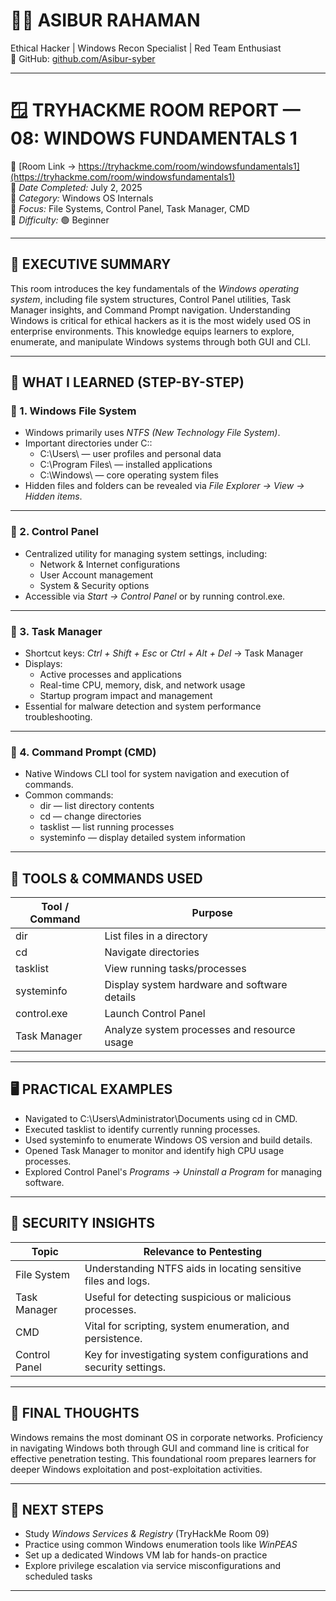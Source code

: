 # 🧑‍💻 ASIBUR RAHAMAN  
Ethical Hacker | Windows Recon Specialist | Red Team Enthusiast  
🔗 GitHub: [github.com/Asibur-syber](https://github.com/Asibur-syber)

---

# 🪟 TRYHACKME ROOM REPORT — 08: WINDOWS FUNDAMENTALS 1  
🔗 [Room Link → https://tryhackme.com/room/windowsfundamentals1](https://tryhackme.com/room/windowsfundamentals1)  
📅 *Date Completed:* July 2, 2025  
📂 *Category:* Windows OS Internals  
🎯 *Focus:* File Systems, Control Panel, Task Manager, CMD  
🧩 *Difficulty:* 🟢 Beginner  

---

## 🧠 EXECUTIVE SUMMARY

This room introduces the key fundamentals of the *Windows operating system*, including file system structures, Control Panel utilities, Task Manager insights, and Command Prompt navigation. Understanding Windows is critical for ethical hackers as it is the most widely used OS in enterprise environments. This knowledge equips learners to explore, enumerate, and manipulate Windows systems through both GUI and CLI.

---

## 🎯 WHAT I LEARNED (STEP-BY-STEP)

### 🔹 1. Windows File System

- Windows primarily uses *NTFS (New Technology File System)*.  
- Important directories under C:\:  
  - C:\Users\ — user profiles and personal data  
  - C:\Program Files\ — installed applications  
  - C:\Windows\ — core operating system files  
- Hidden files and folders can be revealed via *File Explorer → View → Hidden items*.

---

### 🔹 2. Control Panel

- Centralized utility for managing system settings, including:  
  - Network & Internet configurations  
  - User Account management  
  - System & Security options  
- Accessible via *Start → Control Panel* or by running control.exe.

---

### 🔹 3. Task Manager

- Shortcut keys: *Ctrl + Shift + Esc* or *Ctrl + Alt + Del* → Task Manager  
- Displays:  
  - Active processes and applications  
  - Real-time CPU, memory, disk, and network usage  
  - Startup program impact and management  
- Essential for malware detection and system performance troubleshooting.

---

### 🔹 4. Command Prompt (CMD)

- Native Windows CLI tool for system navigation and execution of commands.  
- Common commands:  
  - dir — list directory contents  
  - cd — change directories  
  - tasklist — list running processes  
  - systeminfo — display detailed system information

---

## 🧰 TOOLS & COMMANDS USED

| Tool / Command  | Purpose                                              |
|-----------------|------------------------------------------------------|
| dir           | List files in a directory                            |
| cd            | Navigate directories                                 |
| tasklist      | View running tasks/processes                         |
| systeminfo    | Display system hardware and software details        |
| control.exe   | Launch Control Panel                                 |
| Task Manager    | Analyze system processes and resource usage         |

---

## 🖥️ PRACTICAL EXAMPLES

- Navigated to C:\Users\Administrator\Documents using cd in CMD.  
- Executed tasklist to identify currently running processes.  
- Used systeminfo to enumerate Windows OS version and build details.  
- Opened Task Manager to monitor and identify high CPU usage processes.  
- Explored Control Panel's *Programs → Uninstall a Program* for managing software.

---

## 🔐 SECURITY INSIGHTS

| Topic        | Relevance to Pentesting                                |
|--------------|--------------------------------------------------------|
| File System  | Understanding NTFS aids in locating sensitive files and logs. |
| Task Manager | Useful for detecting suspicious or malicious processes. |
| CMD          | Vital for scripting, system enumeration, and persistence. |
| Control Panel| Key for investigating system configurations and security settings. |

---

## 📝 FINAL THOUGHTS

Windows remains the most dominant OS in corporate networks. Proficiency in navigating Windows both through GUI and command line is critical for effective penetration testing. This foundational room prepares learners for deeper Windows exploitation and post-exploitation activities.

---

## 🚀 NEXT STEPS

- Study *Windows Services & Registry* (TryHackMe Room 09)  
- Practice using common Windows enumeration tools like *WinPEAS*  
- Set up a dedicated Windows VM lab for hands-on practice  
- Explore privilege escalation via service misconfigurations and scheduled tasks

---
